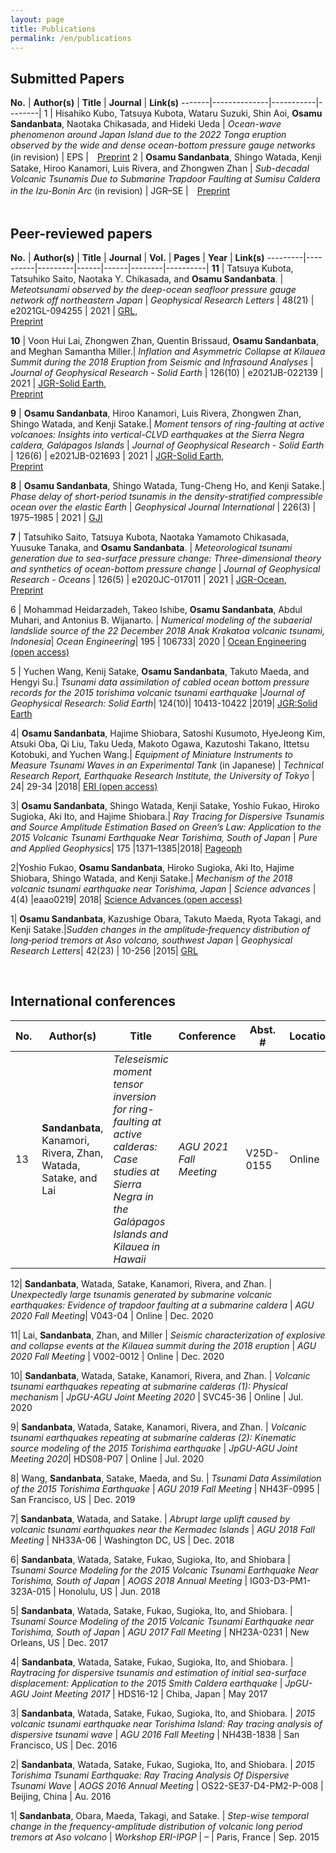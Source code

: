 ```yaml
---
layout: page
title: Publications
permalink: /en/publications
---
```


## Submitted Papers

**No.** | **Author(s)** | **Title** | **Journal** | **Link(s)**
-------|--------------|-----------|--------|
1 | Hisahiko Kubo, Tatsuya Kubota, Wataru Suzuki, Shin Aoi, **Osamu Sandanbata**, Naotaka Chikasada, and Hideki Ueda | *Ocean-wave phenomenon around Japan Island due to the 2022 Tonga eruption observed by the wide and dense ocean-bottom pressure gauge networks* (in revision) | EPS |　[Preprint](https://www.researchsquare.com/article/rs-1464766/v1)
2 | **Osamu Sandanbata**,  Shingo Watada, Kenji Satake, Hiroo Kanamori, Luis Rivera, and Zhongwen Zhan | *Sub-decadal Volcanic Tsunamis Due to Submarine Trapdoor Faulting at Sumisu Caldera in the Izu-Bonin Arc* (in revision) | JGR–SE |　[Preprint](https://www.researchsquare.com/article/rs-1464766/v1)  
<br/>


## Peer-reviewed papers   

**No.** | **Author(s)** | **Title** | **Journal** | **Vol.** | **Pages** | **Year** | **Link(s)**
---------|----------|---------|------|------|--------|----------|
**11** | Tatsuya Kubota, Tatsuhiko Saito, Naotaka Y. Chikasada, and **Osamu Sandanbata**. | *Meteotsunami observed by the deep-ocean seafloor pressure gauge network off northeastern Japan* | *Geophysical Research Letters* | 48(21) | e2021GL-094255 | 2021 | [GRL](https://doi.org/10.1029/2021GL094255),<br> [Preprint](https://www.essoar.org/doi/10.1002/essoar.10506159.1)

**10** | Voon Hui Lai, Zhongwen Zhan, Quentin Brissaud, **Osamu Sandanbata**, and Meghan Samantha Miller.| *Inflation and Asymmetric Collapse at Kilauea Summit during the 2018 Eruption from Seismic and Infrasound Analyses* | *Journal of Geophysical Research - Solid Earth* | 126(10) | e2021JB-022139 | 2021 | [JGR-Solid Earth](https://doi.org/10.1029/2021JB022139),<br>[Preprint](https://www.essoar.org/doi/abs/10.1002/essoar.10506637.1)

**9** | **Osamu Sandanbata**, Hiroo Kanamori, Luis Rivera, Zhongwen Zhan, Shingo Watada, and Kenji Satake.| *Moment tensors of ring-faulting at active volcanoes: Insights into vertical-CLVD earthquakes at the Sierra Negra caldera, Galápagos Islands* | *Journal of Geophysical Research - Solid Earth* | 126(6) | e2021JB-021693 | 2021 | [JGR-Solid Earth](https://doi.org/10.1029/2021JB021693),<br>[Preprint](https://www.essoar.org/doi/10.1002/essoar.10505947.1)

**8** | **Osamu Sandanbata**, Shingo Watada, Tung-Cheng Ho, and Kenji Satake.| *Phase delay of short-period tsunamis in the density-stratified compressible ocean over the elastic Earth* | *Geophysical Journal International* | 226(3) | 1975–1985 | 2021 | [GJI](https://doi.org/10.1093/gji/ggab192)

**7** | Tatsuhiko Saito, Tatsuya Kubota, Naotaka Yamamoto Chikasada, Yuusuke Tanaka, and **Osamu Sandanbata**. | *Meteorological tsunami generation due to sea-surface pressure change: Three-dimensional theory and synthetics of ocean-bottom pressure change* | *Journal of Geophysical Research - Oceans* | 126(5) | e2020JC-017011 | 2021 | [JGR-Ocean](https://agupubs.onlinelibrary.wiley.com/doi/abs/10.1029/2020JC017011),<br>[Preprint](https://www.essoar.org/doi/10.1002/essoar.10504961.1)

6 | Mohammad Heidarzadeh, Takeo Ishibe, **Osamu Sandanbata**, Abdul Muhari, and Antonius B. Wijanarto. | *Numerical modeling of the subaerial landslide source of the 22 December 2018 Anak Krakatoa volcanic tsunami, Indonesia*| *Ocean Engineering*| 195 | 106733| 2020 | [Ocean Engineering (open access)](https://www.sciencedirect.com/science/article/pii/S0029801819308431)

5 | Yuchen Wang, Kenij Satake, **Osamu Sandanbata**, Takuto Maeda, and Hengyi Su.| *Tsunami data assimilation of cabled ocean bottom pressure records for the 2015 torishima volcanic tsunami earthquake* |*Journal of Geophysical Research: Solid Earth*| 124(10)| 10413-10422 |2019| [JGR:Solid Earth](https://agupubs.onlinelibrary.wiley.com/doi/full/10.1029/2019JB018056)

4| **Osamu Sandanbata**, Hajime Shiobara, Satoshi Kusumoto, HyeJeong Kim, Atsuki Oba, Qi Liu, Taku Ueda, Makoto Ogawa, Kazutoshi Takano, Ittetsu Kotobuki, and Yuchen Wang.| *Equipment of Miniature Instruments to Measure Tsunami Waves in an Experimental Tank* (in Japanese) | *Technical Research Report, Earthquake Research Institute, the University of Tokyo* | 24| 29-34 |2018| [ERI (open access)](http://www.eri.u-tokyo.ac.jp/GIHOU/archive/24_029-034.pdf)

3| **Osamu Sandanbata**, Shingo Watada, Kenji Satake, Yoshio Fukao, Hiroko Sugioka, Aki Ito, and Hajime Shiobara.| *Ray Tracing for Dispersive Tsunamis and Source Amplitude Estimation Based on Green’s Law: Application to the 2015 Volcanic Tsunami Earthquake Near Torishima, South of Japan* | *Pure and Applied Geophysics*| 175 |1371–1385|2018|  [Pageoph](https://doi.org/10.1007/s00024-017-1746-0)

2|Yoshio Fukao, **Osamu Sandanbata**, Hiroko Sugioka, Aki Ito, Hajime Shiobara, Shingo Watada, and Kenji Satake.| *Mechanism of the 2018 volcanic tsunami earthquake near Torishima, Japan* | *Science advances* | 4(4) |eaao0219| 2018| [Science Advances (open access)](https://doi.org/10.1126/sciadv.aao0219)

1| **Osamu Sandanbata**, Kazushige Obara, Takuto Maeda, Ryota Takagi, and Kenji Satake.|*Sudden changes in the amplitude‐frequency distribution of long‐period tremors at Aso volcano, southwest Japan* | *Geophysical Research Letters*| 42(23) | 10-256 |2015| [GRL](https://doi.org/10.1002/2015GL066443)

<br/>

## International conferences

**No.** | **Author(s)** | **Title** | **Conference** | **Abst. #** | **Location** | **Year**
---------|----------|---------|------|------|--------|--------|
13| **Sandanbata**, Kanamori, Rivera, Zhan, Watada, Satake, and Lai | *Teleseismic moment tensor inversion for ring-faulting at active calderas: Case studies at Sierra Negra in the Galápagos Islands and Kilauea in Hawaii* | *AGU 2021 Fall Meeting* | V25D-0155 | Online | Dec. 2021

12| **Sandanbata**, Watada, Satake, Kanamori, Rivera, and Zhan. | *Unexpectedly large tsunamis generated by submarine volcanic earthquakes: Evidence of trapdoor faulting at a submarine caldera* | *AGU 2020 Fall Meeting*| V043-04 | Online | Dec. 2020

11| Lai, **Sandanbata**, Zhan, and Miller | *Seismic characterization of explosive and collapse events at the Kilauea summit during the 2018 eruption* | *AGU 2020 Fall Meeting* | V002-0012 | Online | Dec. 2020

10| **Sandanbata**, Watada, Satake, Kanamori, Rivera, and Zhan. | *Volcanic tsunami earthquakes repeating at submarine calderas (1): Physical mechanism* | *JpGU-AGU Joint Meeting 2020* | SVC45-36 | Online | Jul. 2020

9| **Sandanbata**, Watada, Satake, Kanamori, Rivera, and Zhan. | *Volcanic tsunami earthquakes repeating at submarine calderas (2): Kinematic source modeling of the 2015 Torishima earthquake* | *JpGU-AGU Joint Meeting 2020*| HDS08-P07 | Online | Jul. 2020

8| Wang, **Sandanbata**, Satake, Maeda, and Su. | *Tsunami Data Assimilation of the 2015 Torishima Earthquake* | *AGU 2019 Fall Meeting* | NH43F-0995 | San Francisco, US | Dec. 2019

7| **Sandanbata**, Watada, and Satake. | *Abrupt large uplift caused by volcanic tsunami earthquakes near the Kermadec Islands* | *AGU 2018 Fall Meeting* | NH33A-06 | Washington DC, US | Dec. 2018

6| **Sandanbata**, Watada, Satake, Fukao, Sugioka, Ito, and Shiobara | *Tsunami Source Modeling for the 2015 Volcanic Tsunami Earthquake Near Torishima, South of Japan* | *AOGS 2018 Annual Meeting* | IG03-D3-PM1-323A-015 | Honolulu, US | Jun. 2018

5| **Sandanbata**, Watada, Satake, Fukao, Sugioka, Ito, and Shiobara. | *Tsunami Source Modeling of the 2015 Volcanic Tsunami Earthquake near Torishima, South of Japan* | *AGU 2017 Fall Meeting* | NH23A-0231 | New Orleans, US | Dec. 2017

4| **Sandanbata**, Watada, Satake, Fukao, Sugioka, Ito, and Shiobara. | *Raytracing for dispersive tsunamis and estimation of initial sea-surface displacement: Application to the 2015 Smith Caldera earthquake* | *JpGU-AGU Joint Meeting 2017* | HDS16-12 | Chiba, Japan | May 2017

3| **Sandanbata**, Watada, Satake, Fukao, Sugioka, Ito, and Shiobara. | *2015 volcanic tsunami earthquake near Torishima Island: Ray tracing analysis of dispersive tsunami wave* | *AGU 2016 Fall Meeting* | NH43B-1838 | San Francisco, US | Dec. 2016

2| **Sandanbata**, Watada, Satake, Fukao, Sugioka, Ito, and Shiobara. | *2015 Torishima Tsunami Earthquake: Ray Tracing Analysis Of Dispersive Tsunami Wave* | *AOGS 2016 Annual Meeting* | OS22-SE37-D4-PM2-P-008 |  Beijing, China | Au. 2016

1| **Sandanbata**, Obara, Maeda, Takagi, and Satake. | *Step-wise temporal change in the frequency-amplitude distribution of volcanic long period tremors at Aso volcano* | *Workshop ERI-IPGP* | – | Paris, France | Sep. 2015
